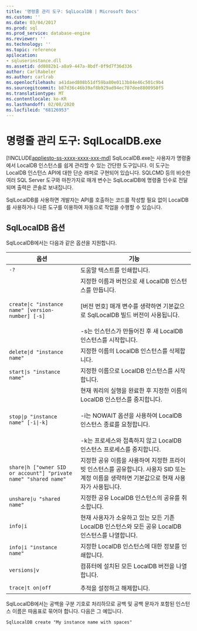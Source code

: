```yaml
---
title: '명령줄 관리 도구: SqlLocalDB | Microsoft Docs'
ms.custom: ''
ms.date: 03/04/2017
ms.prod: sql
ms.prod_service: database-engine
ms.reviewer: ''
ms.technology: ''
ms.topic: reference
apilocation:
- sqluserinstance.dll
ms.assetid: dd0882b1-a8a9-447a-8bdf-0f9d7f36d336
author: CarlRabeler
ms.author: carlrab
ms.openlocfilehash: a41daed808b51df59ba80e0113b84e46c501c9b4
ms.sourcegitcommit: b87d36c46b39af8b929ad94ec707dee8800950f5
ms.translationtype: MT
ms.contentlocale: ko-KR
ms.lasthandoff: 02/08/2020
ms.locfileid: "68126953"
---
```

# <a name="command-line-management-tool-sqllocaldbexe"></a>명령줄 관리 도구: SqlLocalDB.exe
[!INCLUDE[appliesto-ss-xxxx-xxxx-xxx-md](../../includes/appliesto-ss-xxxx-xxxx-xxx-md.md)]
  SqlLocalDB.exe는 사용자가 명령줄에서 LocalDB 인스턴스를 쉽게 관리할 수 있는 간단한 도구입니다. 이 도구는 LocalDB 인스턴스 API에 대한 단순 래퍼로 구현되어 있습니다. SQLCMD 등의 비슷한 여러 SQL Server 도구와 마찬가지로 매개 변수는 SqlLocalDB에 명령줄 인수로 전달되며 출력은 콘솔로 보내집니다.  
  
 SqlLocalDB를 사용하면 개발자는 API를 호출하는 코드를 작성할 필요 없이 LocalDB를 사용하거나 다른 도구를 이용하여 자동으로 작업을 수행할 수 있습니다.  
  
## <a name="sqllocaldb-options"></a>SqlLocalDB 옵션  
 SqlLocalDB에서는 다음과 같은 옵션을 지원합니다.  
  
|옵션|기능|  
|------------|------------------|  
|`-?`|도움말 텍스트를 인쇄합니다.|  
|`create\|c "instance name" [version-number] [-s]`|지정한 이름과 버전으로 새 LocalDB 인스턴스를 만듭니다.<br /><br /> [버전 번호] 매개 변수를 생략하면 기본값으로 SqlLocalDB 빌드 버전이 사용됩니다.<br /><br /> -s는 인스턴스가 만들어진 후 새 LocalDB 인스턴스를 시작합니다.|  
|`delete\|d "instance name"`|지정한 이름의 LocalDB 인스턴스를 삭제합니다.|  
|`start\|s "instance name"`|지정한 이름으로 LocalDB 인스턴스를 시작합니다.|  
|`stop\|p "instance name" [-i\|-k]`|현재 쿼리의 실행을 완료한 후 지정한 이름의 LocalDB 인스턴스를 중지합니다.<br /><br /> -i는 NOWAIT 옵션을 사용하여 LocalDB 인스턴스 종료를 요청합니다.<br /><br /> -k는 프로세스와 접촉하지 않고 LocalDB 인스턴스 프로세스를 중지합니다.|  
|`share\|h ["owner SID or account"] "private name" "shared name"`|지정한 공유 이름을 사용하여 지정한 프라이빗 인스턴스를 공유합니다. 사용자 SID 또는 계정 이름을 생략하면 기본값으로 현재 사용자가 사용됩니다.|  
|`unshare\|u "shared name"`|지정한 공유 LocalDB 인스턴스의 공유를 취소합니다.|  
|`info\|i`|현재 사용자가 소유하고 있는 모든 기존 LocalDB 인스턴스와 모든 공유 LocalDB 인스턴스를 나열합니다.|  
|`info\|i "instance name"`|지정한 LocalDB 인스턴스에 대한 정보를 인쇄합니다.|  
|`versions\|v`|컴퓨터에 설치된 모든 LocalDB 버전을 나열합니다.|  
|||  
|`trace\|t on\|off`|추적을 설정하고 해제합니다.|  
  
 SqlLocalDB에서는 공백을 구분 기호로 처리하므로 공백 및 공백 문자가 포함된 인스턴스 이름은 따옴표로 묶어야 합니다. 다음은 그 예입니다.  
  
 `SqlLocalDB create "My instance name with spaces"`  
  
  

